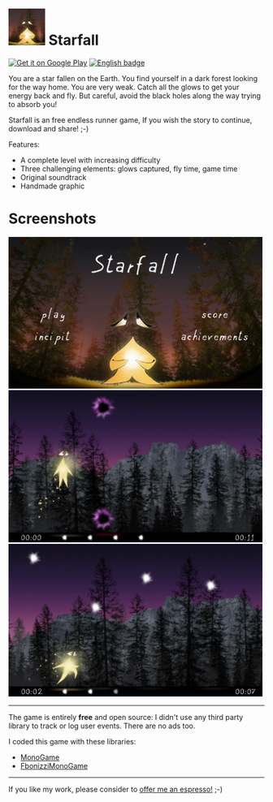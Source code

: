 # <img src="Starfall/Assets/_TextureProject/icon.png" alt="drawing" width="72"/> Starfall

[<img 
	height="60px" 
	alt='Get it on Google Play' 
	src='https://play.google.com/intl/en_us/badges/images/generic/en_badge_web_generic.png'/>](https://play.google.com/store/apps/details?id=com.francescobonizzi.starfall)
[<img 
	height="60px"
	src='https://assets.windowsphone.com/85864462-9c82-451e-9355-a3d5f874397a/English_get-it-from-MS_InvariantCulture_Default.png' 
	alt='English badge' />](https://www.microsoft.com/store/apps/9MW4T75WZR28)

You are a star fallen on the Earth. You find yourself in a dark forest looking for the way home. You are very weak. Catch all the glows to get your energy back and fly. But careful, avoid the black holes along the way trying to absorb you!

Starfall is an free endless runner game, If you wish the story to continue, download and share! ;-)

Features:
- A complete level with increasing difficulty
- Three challenging elements: glows captured, fly time, game time
- Original soundtrack
- Handmade graphic

# Screenshots

<img src="https://github.com/FrancescoBonizzi/StarfallGame/raw/master/Starfall/Assets/_TextureProject/Screenshots/1.png" width="500">

<img src="https://github.com/FrancescoBonizzi/StarfallGame/raw/master/Starfall/Assets/_TextureProject/Screenshots/2.png" width="500">

<img src="https://github.com/FrancescoBonizzi/StarfallGame/raw/master/Starfall/Assets/_TextureProject/Screenshots/3.png" width="500">

---

The game is entirely **free** and open source: I didn't use any third party library to track or log user events. There are no ads too.

I coded this game with these libraries:
- [MonoGame](https://github.com/MonoGame)
- [FbonizziMonoGame](https://github.com/FrancescoBonizzi/FbonizziMonoGame)

---

If you like my work, please consider to [offer me an espresso!](https://www.paypal.com/cgi-bin/webscr?cmd=_donations&business=DTT7P8N3TV7N6&currency_code=EUR&source=url) ;-)
